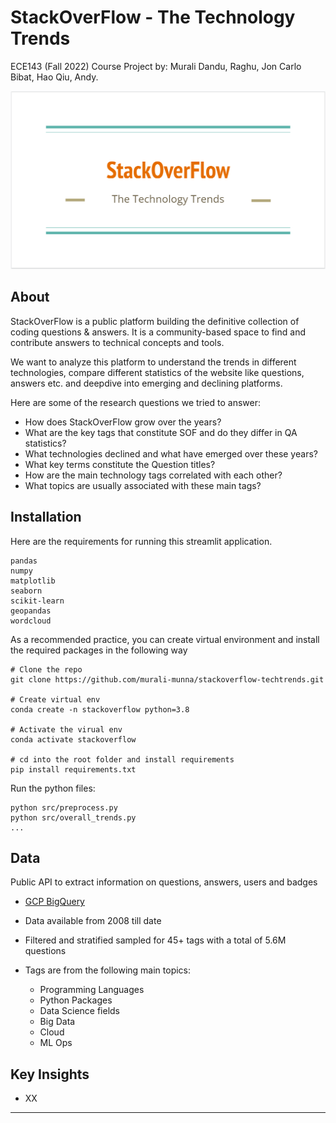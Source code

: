 # StackOverFlow - The Technology Trends

ECE143 (Fall 2022) Course Project by: Murali Dandu, Raghu, Jon Carlo Bibat, Hao Qiu, Andy.

![Overview](plots/logo.PNG "Overview")

## About

StackOverFlow is a public platform building the definitive collection of coding questions & answers. It is a community-based space to find and contribute answers to technical concepts and tools.

We want to analyze this platform to understand the trends in different technologies, compare different statistics of the website like questions, answers etc. and deepdive into emerging and declining platforms.

Here are some of the research questions we tried to answer:
* How does StackOverFlow grow over the years?
* What are the key tags that constitute SOF and do they differ in QA statistics?
* What technologies declined and what have emerged over these years?
* What key terms constitute the Question titles?
* How are the main technology tags correlated with each other?
* What topics are usually associated with these main tags?

## Installation

Here are the requirements for running this streamlit application.
```
pandas
numpy
matplotlib
seaborn
scikit-learn
geopandas
wordcloud
```
As a recommended practice, you can create virtual environment and install the required packages in the following way
```
# Clone the repo
git clone https://github.com/murali-munna/stackoverflow-techtrends.git

# Create virtual env
conda create -n stackoverflow python=3.8 

# Activate the virual env
conda activate stackoverflow 

# cd into the root folder and install requirements
pip install requirements.txt
```
Run the python files:
```
python src/preprocess.py
python src/overall_trends.py
...
```

## Data

Public API to extract information on questions, answers, users and badges
* [GCP BigQuery](https://console.cloud.google.com/marketplace/product/stack-exchange/stack-overflow?project=arctic-surf-190506)

* Data available from 2008 till date

* Filtered and stratified sampled for 45+ tags with a total of 5.6M questions

* Tags are from the following main topics:
  * Programming Languages
  * Python Packages
  * Data Science fields
  * Big Data
  * Cloud
  * ML Ops


## Key Insights
* XX


-----









